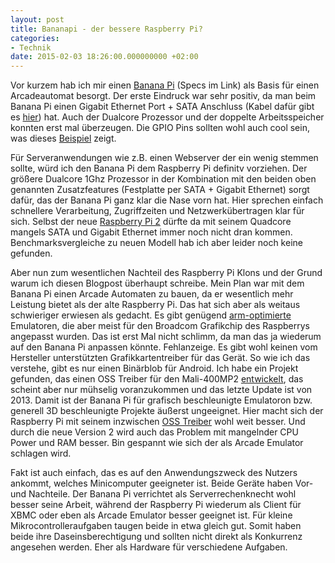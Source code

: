 ```yaml
---
layout: post
title: Bananapi - der bessere Raspberry Pi?
categories:
- Technik
date: 2015-02-03 18:26:00.000000000 +02:00
---
```


Vor kurzem hab ich mir einen [Banana Pi](http://www.bananapi.org/p/product.html) (Specs im Link) als Basis für einen Arcadeautomat besorgt. Der erste Eindruck war sehr positiv, da man beim Banana Pi einen Gigabit Ethernet Port + SATA Anschluss (Kabel dafür gibt es [hier](http://www.pollin.de/shop/dt/NzI3NzkyOTk-/Bausaetze_Module/Entwicklerboards/Banana_Pi_SATA_Kabel.html)) hat. Auch der Dualcore Prozessor und der doppelte Arbeitsspeicher konnten erst mal überzeugen. Die GPIO Pins sollten wohl auch cool sein, was dieses [Beispiel](https://www.youtube.com/watch?v=hdYEvDbW6FY) zeigt.

Für Serveranwendungen wie z.B. einen Webserver der ein wenig stemmen sollte, würd ich den Banana Pi dem Raspberry Pi definitv vorziehen. Der größere Dualcore 1Ghz Prozessor in der Kombination mit den beiden oben genannten Zusatzfeatures (Festplatte per SATA + Gigabit Ethernet) sorgt dafür, das der Banana Pi ganz klar die Nase vorn hat. Hier sprechen einfach schnellere Verarbeitung, Zugriffzeiten und Netzwerkübertragen klar für sich. Selbst der neue [Raspberry Pi 2](http://www.heise.de/newsticker/meldung/Raspberry-Pi-2-4-Kerne-1-GByte-RAM-und-Windows-10-2534719.html) dürfte da mit seinem Quadcore mangels SATA und Gigabit Ethernet immer noch nicht dran kommen. Benchmarksvergleiche zu neuen Modell hab ich aber leider noch keine gefunden.

Aber nun zum wesentlichen Nachteil des Raspberry Pi Klons und der Grund warum ich diesen Blogpost überhaupt schreibe. Mein Plan war mit dem Banana Pi einen Arcade Automaten zu bauen, da er wesentlich mehr Leistung bietet als der alte Raspberry Pi. Das hat sich aber als weitaus schwieriger erwiesen als gedacht. Es gibt genügend [arm-optimierte](http://blog.petrockblock.com/retropie/arcade-systems-game-consoles-and-home-computers-in-retropie/) Emulatoren, die aber meist für den Broadcom Grafikchip des Raspberrys angepasst wurden. Das ist erst Mal nicht schlimm, da man das ja wiederum auf den Banana Pi anpassen könnte. Fehlanzeige. Es gibt wohl keinen vom Hersteller unterstützten Grafikkartentreiber für das Gerät. So wie ich das verstehe, gibt es nur einen Binärblob für Android. Ich habe ein Projekt gefunden, das einen OSS Treiber für den Mali-400MP2 [entwickelt](http://limadriver.org), das scheint aber nur mühselig voranzukommen und das letzte Update ist von 2013. Damit ist der Banana Pi für grafisch beschleunigte Emulatoron bzw. generell 3D beschleunigte Projekte äußerst ungeeignet. Hier macht sich der Raspberry Pi mit seinem inzwischen [OSS Treiber](http://www.heise.de/open/meldung/Freier-Grafiktreiber-fuer-den-Raspberry-Pi-2158533.html) wohl weit besser. Und durch die neue Version 2 wird auch das Problem mit mangelnder CPU Power und RAM besser. Bin gespannt wie sich der als Arcade Emulator schlagen wird.

Fakt ist auch einfach, das es auf den Anwendungszweck des Nutzers ankommt, welches Minicomputer geeigneter ist. Beide Geräte haben Vor- und Nachteile. Der Banana Pi verrichtet als Serverrechenknecht wohl besser seine Arbeit, während der Raspberry Pi wiederum als Client für XBMC oder eben als Arcade Emulator besser geeignet ist. Für kleine Mikrocontrolleraufgaben taugen beide in etwa gleich gut. Somit haben beide ihre Daseinsberechtigung und sollten nicht direkt als Konkurrenz angesehen werden. Eher als Hardware für verschiedene Aufgaben. 
